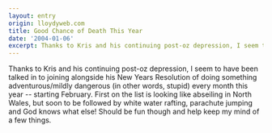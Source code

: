 ```yaml
---
layout: entry
origin: lloydyweb.com
title: Good Chance of Death This Year
date: '2004-01-06'
excerpt: Thanks to Kris and his continuing post-oz depression, I seem to have been talked in to joining alongside his New Years Resolution of doing something adventurous/mildly dangerous.
---
```

Thanks to Kris and his continuing post-oz depression, I seem to have been talked in to joining alongside his New Years Resolution of doing something adventurous/mildly dangerous (in other words, stupid) every month this year -- starting February. First on the list is looking like abseiling in North Wales, but soon to be followed by white water rafting, parachute jumping and God knows what else! Should be fun though and help keep my mind of a few things.